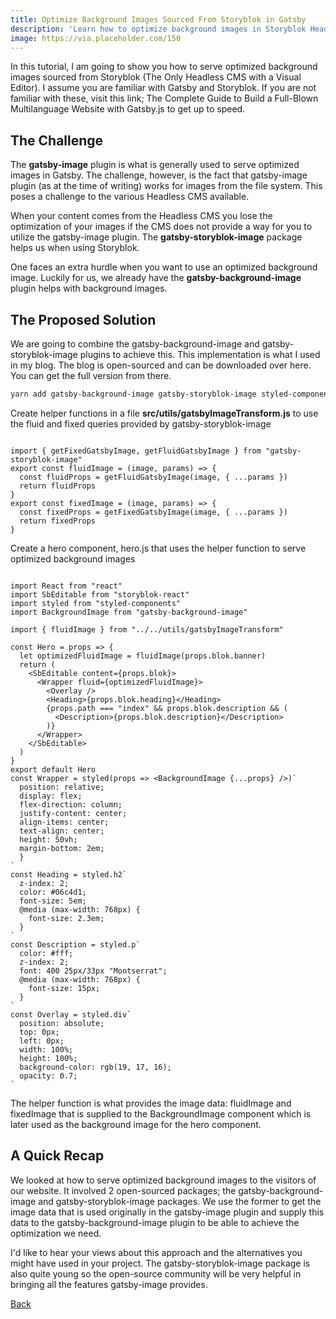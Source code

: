 ```yaml
---
title: Optimize Background Images Sourced From Storyblok in Gatsby
description: 'Learn how to optimize background images in Storyblok Headless CMS to improve performance'
image: https://via.placeholder.com/150
---
```


In this tutorial, I am going to show you how to serve optimized background images sourced from Storyblok (The Only Headless CMS with a Visual Editor). I assume you are familiar with Gatsby and Storyblok. If you are not familiar with these, visit this link; The Complete Guide to Build a Full-Blown Multilanguage Website with Gatsby.js to get up to speed.

## The Challenge

The **gatsby-image** plugin is what is generally used to serve optimized images in Gatsby. The challenge, however, is the fact that gatsby-image plugin (as at the time of writing) works for images from the file system. This poses a challenge to the various Headless CMS available.

When your content comes from the Headless CMS you lose the optimization of your images if the CMS does not provide a way for you to utilize the gatsby-image plugin. The **gatsby-storyblok-image** package helps us when using Storyblok.

One faces an extra hurdle when you want to use an optimized background image. Luckily for us, we already have the **gatsby-background-image** plugin helps with background images.

## The Proposed Solution

We are going to combine the gatsby-background-image and gatsby-storyblok-image plugins to achieve this. This implementation is what I used in my blog. The blog is open-sourced and can be downloaded over here. You can get the full version from there.

```bash
yarn add gatsby-background-image gatsby-storyblok-image styled-components
```
Create helper functions in a file **src/utils/gatsbyImageTransform.js** to use the fluid and fixed queries provided by gatsby-storyblok-image

```js{1,3-5}[gatsbyImageTransform.js]

import { getFixedGatsbyImage, getFluidGatsbyImage } from "gatsby-storyblok-image"
export const fluidImage = (image, params) => {
  const fluidProps = getFluidGatsbyImage(image, { ...params })
  return fluidProps
}
export const fixedImage = (image, params) => {
  const fixedProps = getFixedGatsbyImage(image, { ...params })
  return fixedProps
}
```

Create a hero component, hero.js that uses the helper function to serve optimized background images

```js{1,3-5}[hero.js]

import React from "react"
import SbEditable from "storyblok-react"
import styled from "styled-components"
import BackgroundImage from "gatsby-background-image"

import { fluidImage } from "../../utils/gatsbyImageTransform"

const Hero = props => {
  let optimizedFluidImage = fluidImage(props.blok.banner)
  return (
    <SbEditable content={props.blok}>
      <Wrapper fluid={optimizedFluidImage}>
        <Overlay />
        <Heading>{props.blok.heading}</Heading>
        {props.path === "index" && props.blok.description && (
          <Description>{props.blok.description}</Description>
        )}
      </Wrapper>
    </SbEditable>
  )
}
export default Hero
const Wrapper = styled(props => <BackgroundImage {...props} />)`
  position: relative;
  display: flex;
  flex-direction: column;
  justify-content: center;
  align-items: center;
  text-align: center;
  height: 50vh;
  margin-bottom: 2em;
  }
`
const Heading = styled.h2`
  z-index: 2;
  color: #06c4d1;
  font-size: 5em;
  @media (max-width: 768px) {
    font-size: 2.3em;
  }
`
const Description = styled.p`
  color: #fff;
  z-index: 2;
  font: 400 25px/33px "Montserrat";
  @media (max-width: 768px) {
    font-size: 15px;
  }
`
const Overlay = styled.div`
  position: absolute;
  top: 0px;
  left: 0px;
  width: 100%;
  height: 100%;
  background-color: rgb(19, 17, 16);
  opacity: 0.7;
`
```

The helper function is what provides the image data: fluidImage and fixedImage that is supplied to the BackgroundImage component which is later used as the background image for the hero component.


## A Quick Recap

We looked at how to serve optimized background images to the visitors of our website. It involved 2 open-sourced packages; the gatsby-background-image and gatsby-storyblok-image packages. We use the former to get the image data that is used originally in the gatsby-image plugin and supply this data to the gatsby-background-image plugin to be able to achieve the optimization we need.

I'd like to hear your views about this approach and the alternatives you might have used in your project. The gatsby-storyblok-image package is also quite young so the open-source community will be very helpful in bringing all the features gatsby-image provides.

[Back](/articles)